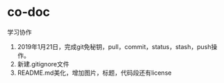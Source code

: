 # co-doc
学习协作

1. 2019年1月21日，完成git免秘钥，pull，commit，status，stash，push操作。
2. 新建.gitignore文件
3. README.md美化，增加图片，标题，代码段还有license